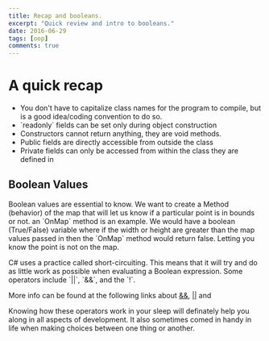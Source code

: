 ```yaml
---
title: Recap and booleans.
excerpt: "Quick review and intro to booleans."
date: 2016-06-29
tags: [oop]
comments: true
---
```


<h1>A quick recap</h1>
<ul>
  <li>You don't have to capitalize class names for the program to compile, but is a good idea/coding convention to do so.</li>
  <li>`readonly` fields can be set only during object construction</li>
  <li>Constructors cannot return anything, they are void methods.</li>
  <li>Public fields are directly accessible from outside the class</li>
  <li>Private fields can only be accessed from within the class they are defined in</li>
</ul>

<h2>Boolean Values</h2>
<p>
 Boolean values are essential to know. We want to create a Method (behavior) of the map that will let us know if a particular point is in bounds or not. an `OnMap` method is an example. We would have a boolean (True/False) variable where if the width or height are greater than the map values passed in then the `OnMap` method would return false. Letting you know the point is not on the map.
 </p>
 <p>
 C# uses a practice called short-circuiting. This means that it will try and do as little work as possible when evaluating a Boolean expression. Some operators include `||`, `&&`, and the `!`.
 </p>
 <p>
 More info can be found at the following links about <a href="https://msdn.microsoft.com/en-us/library/2a723cdk.aspx" target=_"blank">&&</a>, <a href="https://msdn.microsoft.com/en-us/library/6373h346.aspx" target=_"blank">||</a> and  <a href="https://msdn.microsoft.com/en-us/library/f2kd6eb2.aspx" target=_"blank"></a>
 </p>
 
 <p>Knowing how these operators work in your sleep will definately help you along in all aspects of development. It also sometimes comed in handy in life when making choices between one thing or another.</p>
